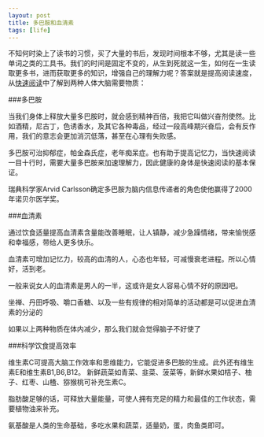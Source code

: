 ```yaml
---
layout: post
title: 多巴胺和血清素 
tags: [life]
---
```


不知何时染上了读书的习惯，买了大量的书后，发现时间根本不够，尤其是读一些单词之类的工具书。我们的时间是固定不变的，从生到死就这一生，如何在一生读取更多书，进而获取更多的知识，增强自己的理解力呢？答案就是提高阅读速度，
从[快速阅读](http://product.dangdang.com/product.aspx?product_id=20978010)中了解到两种人体大脑需要物质：

###多巴胺

当我们身体上释放大量多巴胺时，就会感到精神百倍，我把它叫做兴奋剂使然。比如酒精，尼古丁，色诱香水，及其它各种毒品，经过一段高峰期兴奋后，会有反作用，我们的意志会更加消沉低落，甚至在心理有失败感。

多巴胺可治抑郁症，帕金森氏症，老年痴呆症。也有助于提高记忆力，当快速阅读一目十行时，需要大量多巴胺来加速理解力，因此健康的身体是快速阅读的基本保证。

瑞典科学家Arvid Carlsson确定多巴胺为脑内信息传递者的角色使他赢得了2000年诺贝尔医学奖。

###血清素

通过饮食适量提高血清素含量能改善睡眠，让人镇静，减少急躁情绪，带来愉悦感和幸福感，带给人更多快乐。

血清素可增加记忆力，较高的血清的人，心态也年轻，可减慢衰老进程。所以心情好，活到老。

一般来说女人的血清素是男人的一半，这或许是女人容易心情不好的原因吧。

坐禅、丹田呼吸、嚼口香糖、以及一些有规律的相对简单的活动都是可以促进血清素的分泌的

如果以上两种物质在体内减少，那么我们就会觉得脑子不好使了


###科学饮食提高效率

维生素C可提高大脑工作效率和思维能力，它能促进多巴胺的生成。此外还有维生素E和维生素B1,B6,B12。
新鲜蔬菜如青菜、韭菜、菠菜等，新鲜水果如桔子、柚子、红枣、山楂、猕猴桃可补充生素C。

脂肪酸足够的话，可释放大量能量，可使人拥有充足的精力和最佳的工作状态，需要植物油来补充。

氨基酸是人类的生命基础，多吃水果和蔬菜，适量奶，蛋，肉鱼类即可。
